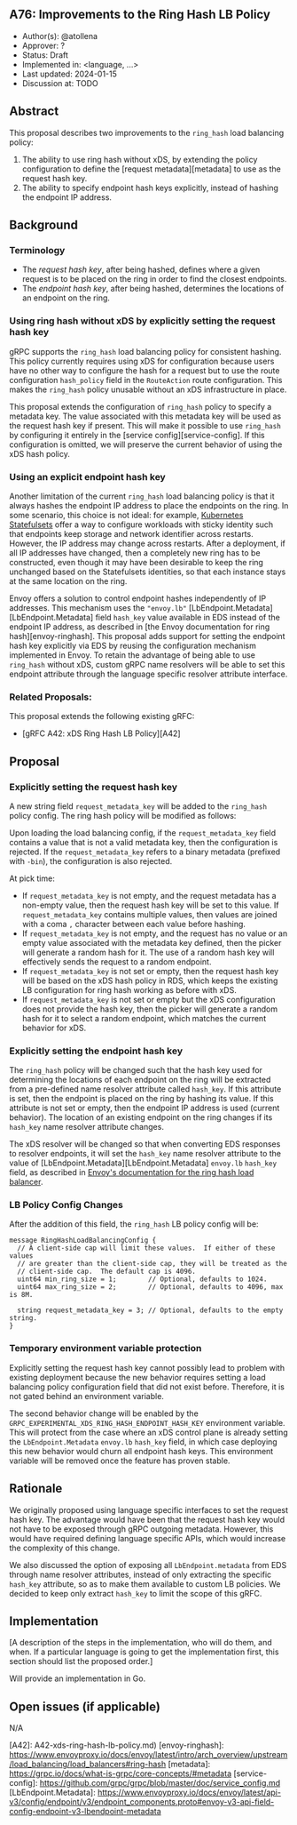 A76: Improvements to the Ring Hash LB Policy
----
* Author(s): @atollena
* Approver: ?
* Status: Draft
* Implemented in: <language, ...>
* Last updated: 2024-01-15
* Discussion at: TODO

## Abstract

This proposal describes two improvements to the `ring_hash` load balancing policy:

1. The ability to use ring hash without xDS, by extending the policy
   configuration to define the [request metadata][metadata] to use as the
   request hash key.
2. The ability to specify endpoint hash keys explicitly, instead of hashing the
   endpoint IP address.

## Background

### Terminology

* The *request hash key*, after being hashed, defines where a given request is
  to be placed on the ring in order to find the closest endpoints.
* The *endpoint hash key*, after being hashed, determines the locations of an
  endpoint on the ring.

### Using ring hash without xDS by explicitly setting the request hash key

gRPC supports the `ring_hash` load balancing policy for consistent hashing. This
policy currently requires using xDS for configuration because users have no
other way to configure the hash for a request but to use the route configuration
`hash_policy` field in the `RouteAction` route configuration. This makes the
`ring_hash` policy unusable without an xDS infrastructure in place.

This proposal extends the configuration of `ring_hash` policy to specify a
metadata key. The value associated with this metadata key will be used as the
request hash key if present. This will make it possible to use `ring_hash` by
configuring it entirely in the [service config][service-config]. If this
configuration is omitted, we will preserve the current behavior of using the xDS
hash policy.

### Using an explicit endpoint hash key

Another limitation of the current `ring_hash` load balancing policy is that it
always hashes the endpoint IP address to place the endpoints on the ring. In
some scenario, this choice is not ideal: for example, [Kubernetes
Statefulsets](https://kubernetes.io/docs/concepts/workloads/controllers/statefulset/)
offer a way to configure workloads with sticky identity such that endpoints keep
storage and network identifier across restarts. However, the IP address may
change across restarts. After a deployment, if all IP addresses have changed,
then a completely new ring has to be constructed, even though it may have been
desirable to keep the ring unchanged based on the Statefulsets identities, so
that each instance stays at the same location on the ring.

Envoy offers a solution to control endpoint hashes independently of IP
addresses. This mechanism uses the `"envoy.lb"`
[LbEndpoint.Metadata][LbEndpoint.Metadata] field `hash_key` value available in
EDS instead of the endpoint IP address, as described in [the Envoy documentation
for ring hash][envoy-ringhash].  This proposal adds support for setting the
endpoint hash key explicitly via EDS by reusing the configuration mechanism
implemented in Envoy. To retain the advantage of being able to use `ring_hash`
without xDS, custom gRPC name resolvers will be able to set this endpoint
attribute through the language specific resolver attribute interface.

### Related Proposals:

This proposal extends the following existing gRFC:

* [gRFC A42: xDS Ring Hash LB Policy][A42]

## Proposal

### Explicitly setting the request hash key

A new string field `request_metadata_key` will be added to the `ring_hash`
policy config. The ring hash policy will be modified as follows:

Upon loading the load balancing config, if the `request_metadata_key` field
contains a value that is not a valid metadata key, then the configuration is
rejected. If the `request_metadata_key` refers to a binary metadata (prefixed
with `-bin`), the configuration is also rejected.

At pick time:
- If `request_metadata_key` is not empty, and the request metadata has a
non-empty value, then the request hash key will be set to this value. If
`request_metadata_key` contains multiple values, then values are joined with a
coma `,` character between each value before hashing.
- If `request_metadata_key` is not empty, and the request has no value or an
empty value associated with the metadata key defined, then the picker will
generate a random hash for it. The use of a random hash key will effectively
sends the request to a random endpoint.
- If `request_metadata_key` is not set or empty, then the request hash key will
be based on the xDS hash policy in RDS, which keeps the existing LB
configuration for ring hash working as before with xDS.
- If `request_metadata_key` is not set or empty but the xDS configuration does
not provide the hash key, then the picker will generate a random hash for it to
select a random endpoint, which matches the current behavior for xDS.


### Explicitly setting the endpoint hash key

The `ring_hash` policy will be changed such that the hash key used for
determining the locations of each endpoint on the ring will be extracted from a
pre-defined name resolver attribute called `hash_key`. If this attribute is set,
then the endpoint is placed on the ring by hashing its value. If this attribute
is not set or empty, then the endpoint IP address is used (current
behavior). The location of an existing endpoint on the ring changes if its
`hash_key` name resolver attribute changes.

The xDS resolver will be changed so that when converting EDS responses to
resolver endpoints, it will set the `hash_key` name resolver attribute to the
value of [LbEndpoint.Metadata][LbEndpoint.Metadata] `envoy.lb` `hash_key` field,
as described in [Envoy's documentation for the ring hash load
balancer](envoy-ring-hash).

### LB Policy Config Changes

After the addition of this field, the `ring_hash` LB policy config will be:

    message RingHashLoadBalancingConfig {
      // A client-side cap will limit these values.  If either of these values
      // are greater than the client-side cap, they will be treated as the
      // client-side cap.  The default cap is 4096.
      uint64 min_ring_size = 1;        // Optional, defaults to 1024.
      uint64 max_ring_size = 2;        // Optional, defaults to 4096, max is 8M.

      string request_metadata_key = 3; // Optional, defaults to the empty string.
    }


### Temporary environment variable protection

Explicitly setting the request hash key cannot possibly lead to problem with
existing deployment because the new behavior requires setting a load balancing
policy configuration field that did not exist before. Therefore, it is not gated
behind an environment variable.

The second behavior change will be enabled by the
`GRPC_EXPERIMENTAL_XDS_RING_HASH_ENDPOINT_HASH_KEY` environment variable. This
will protect from the case where an xDS control plane is already setting the
`LbEndpoint.Metadata` `envoy.lb` `hash_key` field, in which case deploying this
new behavior would churn all endpoint hash keys. This environment variable will
be removed once the feature has proven stable.

## Rationale

We originally proposed using language specific interfaces to set the request
hash key. The advantage would have been that the request hash key would not have
to be exposed through gRPC outgoing metadata. However, this would have required
defining language specific APIs, which would increase the complexity of this
change.
 
We also discussed the option of exposing all `LbEndpoint.metadata` from EDS
through name resolver attributes, instead of only extracting the specific
`hash_key` attribute, so as to make them available to custom LB policies. We
decided to keep only extract `hash_key` to limit the scope of this gRFC.

## Implementation

[A description of the steps in the implementation, who will do them, and when.
If a particular language is going to get the implementation first, this section
should list the proposed order.]

Will provide an implementation in Go.

## Open issues (if applicable)

N/A

[A42]: A42-xds-ring-hash-lb-policy.md)
[envoy-ringhash]: https://www.envoyproxy.io/docs/envoy/latest/intro/arch_overview/upstream/load_balancing/load_balancers#ring-hash
[metadata]: https://grpc.io/docs/what-is-grpc/core-concepts/#metadata
[service-config]: https://github.com/grpc/grpc/blob/master/doc/service_config.md
[LbEndpoint.Metadata]: https://www.envoyproxy.io/docs/envoy/latest/api-v3/config/endpoint/v3/endpoint_components.proto#envoy-v3-api-field-config-endpoint-v3-lbendpoint-metadata
